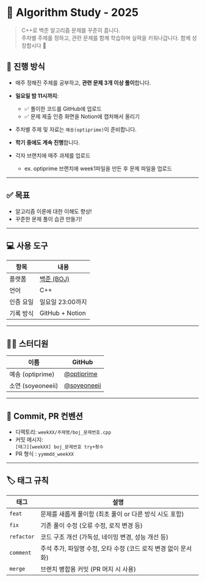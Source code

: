 # 🎯 Algorithm Study - 2025

> C++로 백준 알고리즘 문제를 꾸준히 풉니다.  
> 주차별 주제를 정하고, 관련 문제를 함께 학습하며 실력을 키워나갑니다.
> 함께 성장합시다 💪



## 📌 진행 방식

- 매주 정해진 주제를 공부하고, **관련 문제 3개 이상 풀이**합니다.
- **일요일 밤 11시까지**:
  - ✅ 풀이한 코드를 GitHub에 업로드  
  - ✅ 문제 제출 인증 화면을 Notion에 캡처해서 올리기
- 주차별 주제 및 자료는 `예송(optiprime)`이 준비합니다.
- **학기 중에도 계속 진행**합니다.

- 각자 브랜치에 매주 과제를 업로드
  - ex. optiprime 브랜치에 week1파일을 만든 후 문제 파일을 업로드


---


## ✅ 목표

- 알고리즘 이론에 대한 이해도 향상!
- 꾸준한 문제 풀이 습관 만들기!


---


## 💻 사용 도구

| 항목      | 내용             |
|-----------|------------------|
| 플랫폼    | [백준 (BOJ)](https://www.acmicpc.net/) |
| 언어      | C++              |
| 인증 요일 | 일요일 23:00까지 |
| 기록 방식 | GitHub + Notion |


---


## 👩‍💻 스터디원

| 이름         | GitHub                             |
|--------------|-------------------------------------------|
| 예송 (optiprime) | [@optiprime](https://github.com/optiprime)     |
| 소연 (soyeoneeii) | [@soyeoneeii](https://github.com/soyeoneeii)   |


---


## 📝 Commit, PR 컨벤션

- 디렉토리: `weekXX/주제명/boj_문제번호.cpp`
- 커밋 메시지:  
  `[태그][weekXX] boj_문제번호 try+횟수`
- PR 형식 :
  `yymmdd_weekXX`


---


## 🏷️ 태그 규칙

| 태그       | 설명                                                             |
|------------|------------------------------------------------------------------|
| `feat`     | 문제를 새롭게 풀이함 (최초 풀이 or 다른 방식 시도 포함)         |
| `fix`      | 기존 풀이 수정 (오류 수정, 로직 변경 등)                        |
| `refactor` | 코드 구조 개선 (가독성, 네이밍 변경, 성능 개선 등)              |
| `comment`  | 주석 추가, 파일명 수정, 오타 수정 (코드 로직 변경 없이 문서화) |
| `merge`    | 브랜치 병합용 커밋 (PR 머지 시 사용)                            |



